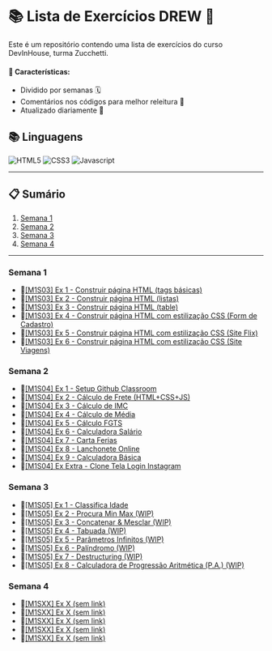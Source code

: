 # 📚 Lista de Exercícios DREW 🚀

Este é um repositório contendo uma lista de exercícios do curso DevInHouse, turma Zucchetti.

#### 🎯 Características:

- Dividido por semanas 🗓️
- Comentários nos códigos para melhor releitura 📝
- Atualizado diariamente 🔄

## 📚 Linguagens

![HTML5](https://img.shields.io/badge/html5-E34F26?style=for-the-badge&logo=html5&logoColor=black)
![CSS3](https://img.shields.io/badge/css3-1572B6?style=for-the-badge&logo=css3&logoColor=black)
![Javascript](https://img.shields.io/badge/javascript-F7DF1E?style=for-the-badge&logo=javascript&logoColor=black)

---

## 📋 Sumário

1. [Semana 1](#semana-1)
2. [Semana 2](#semana-2)
3. [Semana 3](#semana-3)
4. [Semana 4](#semana-4)

---

### Semana 1

- 🎈[[M1S03] Ex 1 - Construir página HTML (tags básicas)](https://github.com/vdr3w/trellodevinhouse/tree/main/semana-1/%5BM1S03%5D%20Ex%201)
- 🎈[[M1S03] Ex 2 - Construir página HTML (listas)](https://github.com/vdr3w/trellodevinhouse/tree/main/semana-1/%5BM1S03%5D%20Ex%202)
- 🎈[[M1S03] Ex 3 - Construir página HTML (table)](https://github.com/vdr3w/trellodevinhouse/tree/main/semana-1/%5BM1S03%5D%20Ex%203)
- 🎈[[M1S03] Ex 4 - Construir página HTML com estilização CSS (Form de Cadastro)](https://github.com/vdr3w/trellodevinhouse/tree/main/semana-1/%5BM1S03%5D%20Ex%204)
- 🎈[[M1S03] Ex 5 - Construir página HTML com estilização CSS (Site Flix)](https://github.com/vdr3w/trellodevinhouse/tree/main/semana-1/%5BM1S03%5D%20Ex%205)
- 🎈[[M1S03] Ex 6 - Construir página HTML com estilização CSS (Site Viagens)](https://github.com/vdr3w/trellodevinhouse/tree/main/semana-1/%5BM1S03%5D%20Ex%206)

### Semana 2

- 🎈[[M1S04] Ex 1 - Setup Github Classroom](https://github.com/vdr3w/trellodevinhouse/tree/main/semana-2/%5BM1S04%5D%20Ex%201)
- 🎈[[M1S04] Ex 2 - Cálculo de Frete (HTML+CSS+JS)](https://github.com/vdr3w/trellodevinhouse/tree/main/semana-2/%5BM1S04%5D%20Ex%202)
- 🎈[[M1S04] Ex 3 - Cálculo de IMC](https://github.com/vdr3w/trellodevinhouse/tree/main/semana-2/%5BM1S04%5D%20Ex%203)
- 🎈[[M1S04] Ex 4 - Cálculo de Média](https://github.com/vdr3w/trellodevinhouse/tree/main/semana-2/%5BM1S04%5D%20Ex%204)
- 🎈[[M1S04] Ex 5 - Cálculo FGTS](https://github.com/vdr3w/trellodevinhouse/tree/main/semana-2/%5BM1S04%5D%20Ex%205)
- 🎈[[M1S04] Ex 6 - Calculadora Salário](https://github.com/vdr3w/trellodevinhouse/tree/main/semana-2/%5BM1S04%5D%20Ex%206)
- 🎈[[M1S04] Ex 7 - Carta Ferias](https://github.com/vdr3w/trellodevinhouse/tree/main/semana-2/%5BM1S04%5D%20Ex%207)
- 🎈[[M1S04] Ex 8 - Lanchonete Online](https://github.com/vdr3w/trellodevinhouse/tree/main/semana-2/%5BM1S04%5D%20Ex%208)
- 🎈[[M1S04] Ex 9 - Calculadora Básica](https://github.com/vdr3w/trellodevinhouse/tree/main/semana-2/%5BM1S04%5D%20Ex%209)
- 🎈[[M1S04] Ex Extra - Clone Tela Login Instagram](https://github.com/vdr3w/trellodevinhouse/tree/main/semana-2/%5BM1S04%5D%20Ex%20Extra/clone%20instagram)

### Semana 3

- 🎈[[M1S05] Ex 1 - Classifica Idade](https://github.com/vdr3w/trellodevinhouse/tree/main#semana-3)
- 🎈[[M1S05] Ex 2 - Procura Min Max (WIP)](https://github.com/vdr3w/trellodevinhouse/tree/main#semana-3)
- 🎈[[M1S05] Ex 3 - Concatenar & Mesclar (WIP)](https://github.com/vdr3w/trellodevinhouse/tree/main#semana-3)
- 🎈[[M1S05] Ex 4 - Tabuada (WIP)](https://github.com/vdr3w/trellodevinhouse/tree/main#semana-3)
- 🎈[[M1S05] Ex 5 - Parâmetros Infinitos (WIP)](https://github.com/vdr3w/trellodevinhouse/tree/main#semana-3)
- 🎈[[M1S05] Ex 6 - Palíndromo (WIP)](https://github.com/vdr3w/trellodevinhouse/tree/main#semana-3)
- 🎈[[M1S05] Ex 7 - Destructuring (WIP)](https://github.com/vdr3w/trellodevinhouse/tree/main#semana-3)
- 🎈[[M1S05] Ex 8 - Calculadora de Progressão Aritmética (P.A.) (WIP)](https://github.com/vdr3w/trellodevinhouse/tree/main#semana-3)

### Semana 4

- 🎈[[M1SXX] Ex X (sem link)](https://github.com/vdr3w/trellodevinhouse/tree/main#semana-1)
- 🎈[[M1SXX] Ex X (sem link)](https://github.com/vdr3w/trellodevinhouse/tree/main#semana-1)
- 🎈[[M1SXX] Ex X (sem link)](https://github.com/vdr3w/trellodevinhouse/tree/main#semana-1)
- 🎈[[M1SXX] Ex X (sem link)](https://github.com/vdr3w/trellodevinhouse/tree/main#semana-1)
- 🎈[[M1SXX] Ex X (sem link)](https://github.com/vdr3w/trellodevinhouse/tree/main#semana-1)
